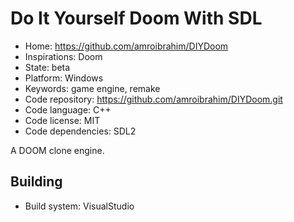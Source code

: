 # Do It Yourself Doom With SDL

- Home: https://github.com/amroibrahim/DIYDoom
- Inspirations: Doom
- State: beta
- Platform: Windows
- Keywords: game engine, remake
- Code repository: https://github.com/amroibrahim/DIYDoom.git
- Code language: C++
- Code license: MIT
- Code dependencies: SDL2

A DOOM clone engine.

## Building

- Build system: VisualStudio
